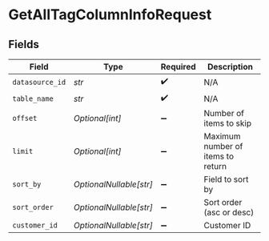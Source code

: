 # GetAllTagColumnInfoRequest


## Fields

| Field                             | Type                              | Required                          | Description                       |
| --------------------------------- | --------------------------------- | --------------------------------- | --------------------------------- |
| `datasource_id`                   | *str*                             | :heavy_check_mark:                | N/A                               |
| `table_name`                      | *str*                             | :heavy_check_mark:                | N/A                               |
| `offset`                          | *Optional[int]*                   | :heavy_minus_sign:                | Number of items to skip           |
| `limit`                           | *Optional[int]*                   | :heavy_minus_sign:                | Maximum number of items to return |
| `sort_by`                         | *OptionalNullable[str]*           | :heavy_minus_sign:                | Field to sort by                  |
| `sort_order`                      | *OptionalNullable[str]*           | :heavy_minus_sign:                | Sort order (asc or desc)          |
| `customer_id`                     | *OptionalNullable[str]*           | :heavy_minus_sign:                | Customer ID                       |